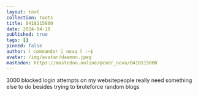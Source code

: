 ```yaml
---
layout: toot
collection: toots
title: 0418115800
date: 2024-04-18
published: true
tags: []
pinned: false
author: ⸸ commander ░ nova ⸸ :~$
avatar: /img/avatar/daemon.jpeg
mastodon: https://mastodon.online/@cmdr_nova/0418115800
---
```


3000 blocked login attempts on my websitepeople really need something else to do besides trying to bruteforce random blogs
